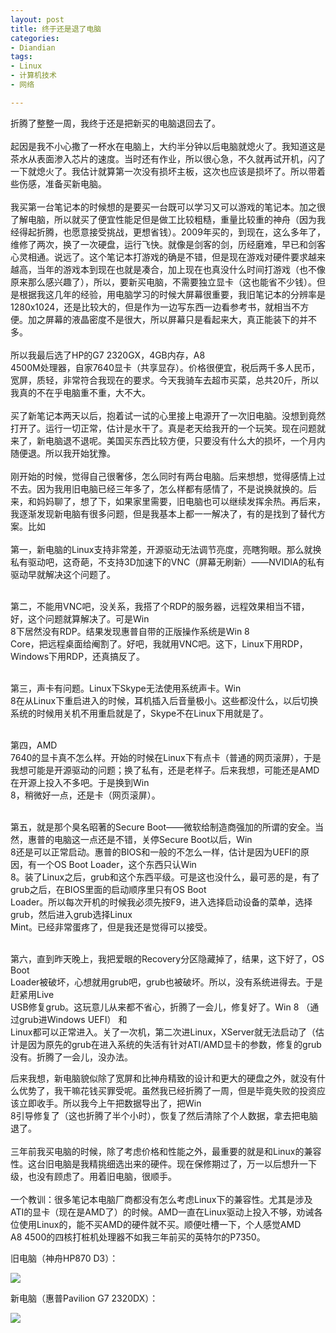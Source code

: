 ```yaml
---
layout: post
title: 终于还是退了电脑
categories:
- Diandian
tags:
- Linux
- 计算机技术
- 网络

---
```

<p>折腾了整整一周，我终于还是把新买的电脑退回去了。<br /><br />起因是我不小心撒了一杯水在电脑上，大约半分钟以后电脑就熄火了。我知道这是茶水从表面渗入芯片的速度。当时还有作业，所以很心急，不久就再试开机，闪了一下就熄火了。我估计就算第一次没有损坏主板，这次也应该是损坏了。所以带着些伤感，准备买新电脑。<br /><br />我买第一台笔记本的时候想的是要买一台既可以学习又可以游戏的笔记本。加之很了解电脑，所以就买了便宜性能足但是做工比较粗糙，重量比较重的神舟（因为我经得起折腾，也愿意接受挑战，更想省钱）。2009年买的，到现在，这么多年了，维修了两次，换了一次硬盘，运行飞快。就像是剑客的剑，历经磨难，早已和剑客心灵相通。说远了。这个笔记本打游戏的确是不错，但是现在游戏对硬件要求越来越高，当年的游戏本到现在也就是凑合，加上现在也真没什么时间打游戏（也不像原来那么感兴趣了），所以，要新买电脑，不需要独立显卡（这也能省不少钱）。但是根据我这几年的经验，用电脑学习的时候大屏幕很重要，我旧笔记本的分辨率是1280x1024，还是比较大的，但是作为一边写东西一边看参考书，就相当不方便。加之屏幕的液晶密度不是很大，所以屏幕只是看起来大，真正能装下的并不多。<br /><br />所以我最后选了HP的G7 2320GX，4GB内存，A8<br />4500M处理器，自家7640显卡（共享显存）。价格很便宜，税后两千多人民币，宽屏，质轻，非常符合我现在的要求。今天我骑车去超市买菜，总共20斤，所以我真的不在乎电脑重不重，大不大。<br /><br />买了新笔记本两天以后，抱着试一试的心里接上电源开了一次旧电脑。没想到竟然打开了。运行一切正常，估计是水干了。真是老天给我开的一个玩笑。现在问题就来了，新电脑退不退呢。美国买东西比较方便，只要没有什么大的损坏，一个月内随便退。所以我开始犹豫。<br /><br />刚开始的时候，觉得自己很奢侈，怎么同时有两台电脑。后来想想，觉得感情上过不去。因为我用旧电脑已经三年多了，怎么样都有感情了，不是说换就换的。后来，和妈妈聊了，想了下，如果家里需要，旧电脑也可以继续发挥余热。再后来，我逐渐发现新电脑有很多问题，但是我基本上都一一解决了，有的是找到了替代方案。比如<br /><br />第一，新电脑的Linux支持非常差，开源驱动无法调节亮度，亮瞎狗眼。那么就换私有驱动吧，这奇葩，不支持3D加速下的VNC（屏幕无刷新）――NVIDIA的私有驱动早就解决这个问题了。</p>
<p><br />第二，不能用VNC吧，没关系，我搭了个RDP的服务器，远程效果相当不错，好，这个问题就算解决了。可是Win<br />8下居然没有RDP。结果发现惠普自带的正版操作系统是Win 8<br />Core，把远程桌面给阉割了。好吧，我就用VNC吧。这下，Linux下用RDP，Windows下用RDP，还真搞反了。</p>
<p><br />第三，声卡有问题。Linux下Skype无法使用系统声卡。Win<br />8在从Linux下重启进入的时候，耳机插入后音量极小。这些都没什么，以后切换系统的时候用关机不用重启就是了，Skype不在Linux下用就是了。</p>
<p><br />第四，AMD<br />7640的显卡真不怎么样。开始的时候在Linux下有点卡（普通的网页滚屏），于是我想可能是开源驱动的问题；换了私有，还是老样子。后来我想，可能还是AMD在开源上投入不多吧。于是换到Win<br />8，稍微好一点，还是卡（网页滚屏）。</p>
<p><br />第五，就是那个臭名昭著的Secure Boot――微软给制造商强加的所谓的安全。当然，惠普的电脑这一点还是不错，关停Secure Boot以后，Win<br />8还是可以正常启动。惠普的BIOS和一般的不怎么一样，估计是因为UEFI的原因，有一个OS Boot Loader，这个东西只认Win<br />8。装了Linux之后，grub和这个东西平级。可是这也没什么，最可恶的是，有了grub之后，在BIOS里面的启动顺序里只有OS Boot<br />Loader。所以每次开机的时候我必须先按F9，进入选择启动设备的菜单，选择grub，然后进入grub选择Linux<br />Mint。已经非常蛋疼了，但是我还是觉得可以接受。</p>
<p><br />第六，直到昨天晚上，我把爱眼的Recovery分区隐藏掉了，结果，这下好了，OS Boot<br />Loader被破坏，心想就用grub吧，grub也被破坏。所以，没有系统进得去。于是赶紧用Live<br />USB修复grub。这玩意儿从来都不省心，折腾了一会儿，修复好了。Win 8 （通过grub进Windows UEFI） 和<br />Linux都可以正常进入。关了一次机，第二次进Linux，XServer就无法启动了（估计是因为原先的grub在进入系统的失活有针对ATI/AMD显卡的参数，修复的grub没有。折腾了一会儿，没办法。</p>
<p>后来我想，新电脑貌似除了宽屏和比神舟精致的设计和更大的硬盘之外，就没有什么优势了，我干嘛花钱买罪受呢。虽然我已经折腾了一周，但是毕竟失败的投资应该立即收手。所以我今上午把数据导出了，把Win<br />8引导修复了（这也折腾了半个小时），恢复了然后清除了个人数据，拿去把电脑退了。<br /><br />三年前我买电脑的时候，除了考虑价格和性能之外，最重要的就是和Linux的兼容性。这台旧电脑是我精挑细选出来的硬件。现在保修期过了，万一以后想升一下级，也没有顾虑了。用着旧电脑，很顺手。<br /><br />一个教训：很多笔记本电脑厂商都没有怎么考虑Linux下的兼容性。尤其是涉及ATI的显卡（现在是AMD了）的时候。AMD一直在Linux驱动上投入不够，劝诫各位使用Linux的，能不买AMD的硬件就不买。顺便吐槽一下，个人感觉AMD<br />A8 4500的四核打桩机处理器不如我三年前买的英特尔的P7350。</p>
<p>旧电脑（神舟HP870 D3）：<br /></p>
<p><img src="http://m2.img.srcdd.com/farm5/d/2013/0202/12/0E0E284834571C42F2D152FB1DEF3C29_B500_900_500_375.JPEG" /><br /></p>
<p>新电脑（惠普Pavilion G7 2320DX）：</p>
<p><img src="http://m3.img.srcdd.com/farm5/d/2013/0202/12/E2C080E6486A7E4FC749016C4056FD3F_B500_900_500_363.PNG" /><br /></p>
